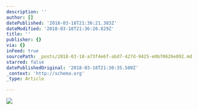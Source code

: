 ```yaml
---
description: ''
author: []
datePublished: '2018-03-18T21:36:21.383Z'
dateModified: '2018-03-18T21:36:20.829Z'
title: ''
publisher: {}
via: {}
inFeed: true
sourcePath: _posts/2018-03-18-a73f4e6f-abd7-427d-9425-e0b70626e092.md
starred: false
datePublishedOriginal: '2018-03-18T21:30:35.580Z'
_context: 'http://schema.org'
_type: Article

---
```

![](https://the-grid-user-content.s3-us-west-2.amazonaws.com/88de37c5-384a-46ba-9a2b-3257b8d26bba.png)